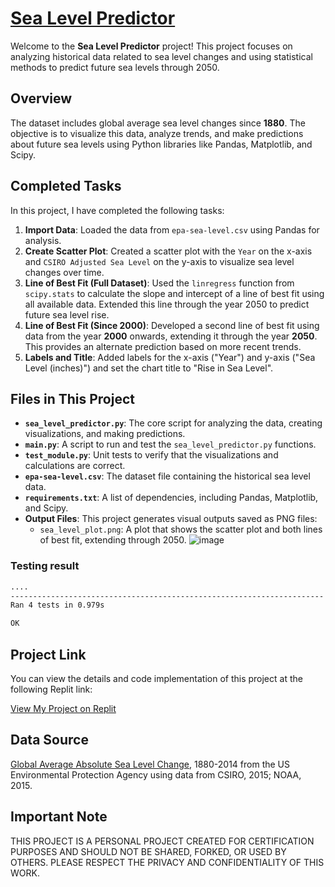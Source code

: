 # [Sea Level Predictor](https://www.freecodecamp.org/learn/data-analysis-with-python/data-analysis-with-python-projects/sea-level-predictor)

Welcome to the **Sea Level Predictor** project! This project focuses on analyzing historical data related to sea level changes and using statistical methods to predict future sea levels through 2050.

## Overview

The dataset includes global average sea level changes since **1880**. The objective is to visualize this data, analyze trends, and make predictions about future sea levels using Python libraries like Pandas, Matplotlib, and Scipy.

## Completed Tasks

In this project, I have completed the following tasks:

1. **Import Data**: Loaded the data from `epa-sea-level.csv` using Pandas for analysis.
2. **Create Scatter Plot**: Created a scatter plot with the `Year` on the x-axis and `CSIRO Adjusted Sea Level` on the y-axis to visualize sea level changes over time.
3. **Line of Best Fit (Full Dataset)**: Used the `linregress` function from `scipy.stats` to calculate the slope and intercept of a line of best fit using all available data. Extended this line through the year 2050 to predict future sea level rise.
4. **Line of Best Fit (Since 2000)**: Developed a second line of best fit using data from the year **2000** onwards, extending it through the year **2050**. This provides an alternate prediction based on more recent trends.
5. **Labels and Title**: Added labels for the x-axis ("Year") and y-axis ("Sea Level (inches)") and set the chart title to "Rise in Sea Level".

## Files in This Project

- **`sea_level_predictor.py`**: The core script for analyzing the data, creating visualizations, and making predictions.
- **`main.py`**: A script to run and test the `sea_level_predictor.py` functions.
- **`test_module.py`**: Unit tests to verify that the visualizations and calculations are correct.
- **`epa-sea-level.csv`**: The dataset file containing the historical sea level data.
- **`requirements.txt`**: A list of dependencies, including Pandas, Matplotlib, and Scipy.
- **Output Files**: This project generates visual outputs saved as PNG files:
  - `sea_level_plot.png`: A plot that shows the scatter plot and both lines of best fit, extending through 2050.
    ![image](https://github.com/user-attachments/assets/873fd7b6-ebc7-44ea-a115-7bd10d3d12a5)

### Testing result
```bash
....
----------------------------------------------------------------------
Ran 4 tests in 0.979s

OK
```

## Project Link

You can view the details and code implementation of this project at the following Replit link:

[View My Project on Replit](https://replit.com/@fxrdhann/Sea-Level-Predictor?v=1)

## Data Source

[Global Average Absolute Sea Level Change](https://datahub.io/core/sea-level-rise), 1880-2014 from the US Environmental Protection Agency using data from CSIRO, 2015; NOAA, 2015.

## Important Note

THIS PROJECT IS A PERSONAL PROJECT CREATED FOR CERTIFICATION PURPOSES AND SHOULD NOT BE SHARED, FORKED, OR USED BY OTHERS. PLEASE RESPECT THE PRIVACY AND CONFIDENTIALITY OF THIS WORK.
